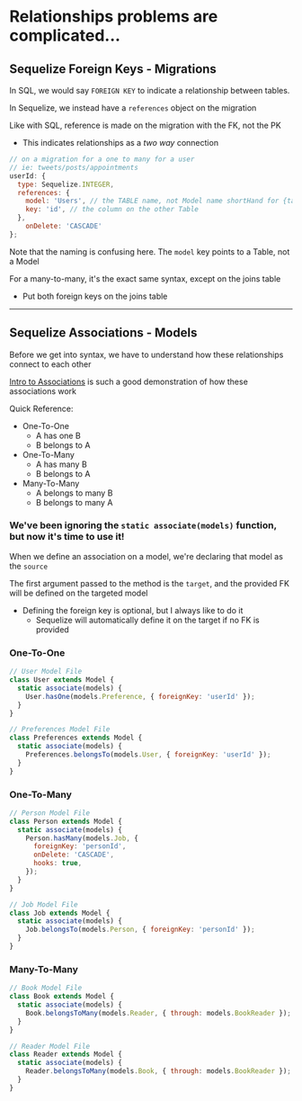 # Relationships problems are complicated...

## Sequelize Foreign Keys - Migrations

In SQL, we would say `FOREIGN KEY` to indicate a relationship between tables.

In Sequelize, we instead have a `references` object on the migration

Like with SQL, reference is made on the migration with the FK, not the PK

- This indicates relationships as a _two way_ connection

```js
// on a migration for a one to many for a user
// ie: tweets/posts/appointments
userId: {
  type: Sequelize.INTEGER,
  references: {
    model: 'Users', // the TABLE name, not Model name shortHand for {table: 'Users'}
    key: 'id', // the column on the other Table
  },
	onDelete: 'CASCADE'
};
```

Note that the naming is confusing here. The `model` key points to a Table, not a Model

For a many-to-many, it's the exact same syntax, except on the joins table

- Put both foreign keys on the joins table

---

## Sequelize Associations - Models

Before we get into syntax, we have to understand how these relationships connect to each other

[Intro to Associations](https://open.appacademy.io/learn/js-py---pt-jul-2022-online/week-22---express-and-sequelize-pt--ii/intro-to-associations)
is such a good demonstration of how these associations work

Quick Reference:

- One-To-One
  - A has one B
  - B belongs to A
- One-To-Many
  - A has many B
  - B belongs to A
- Many-To-Many
  - A belongs to many B
  - B belongs to many A

### We've been ignoring the `static associate(models)` function, but now it's time to use it!

When we define an association on a model, we're declaring that model as the `source`

The first argument passed to the method is the `target`, and the provided FK will be defined on the targeted model

- Defining the foreign key is optional, but I always like to do it
  - Sequelize will automatically define it on the target if no FK is provided

### One-To-One

```js
// User Model File
class User extends Model {
  static associate(models) {
    User.hasOne(models.Preference, { foreignKey: 'userId' });
  }
}

// Preferences Model File
class Preferences extends Model {
  static associate(models) {
    Preferences.belongsTo(models.User, { foreignKey: 'userId' });
  }
}
```

### One-To-Many

```js
// Person Model File
class Person extends Model {
  static associate(models) {
    Person.hasMany(models.Job, {
      foreignKey: 'personId',
      onDelete: 'CASCADE',
      hooks: true,
    });
  }
}

// Job Model File
class Job extends Model {
  static associate(models) {
    Job.belongsTo(models.Person, { foreignKey: 'personId' });
  }
}
```

### Many-To-Many

```js
// Book Model File
class Book extends Model {
  static associate(models) {
    Book.belongsToMany(models.Reader, { through: models.BookReader });
  }
}

// Reader Model File
class Reader extends Model {
  static associate(models) {
    Reader.belongsToMany(models.Book, { through: models.BookReader });
  }
}
```


